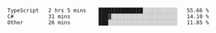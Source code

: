 <!--START_SECTION:waka-->

```text
TypeScript   2 hrs 5 mins    ██████████████░░░░░░░░░░░   55.66 %
C#           31 mins         ███▓░░░░░░░░░░░░░░░░░░░░░   14.10 %
Other        26 mins         ███░░░░░░░░░░░░░░░░░░░░░░   11.85 %
```

<!--END_SECTION:waka-->
